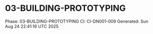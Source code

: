 # 03-BUILDING-PROTOTYPING
Phase: 03-BUILDING-PROTOTYPING
CI: CI-DN001-009
Generated: Sun Aug 24 22:41:16 UTC 2025
